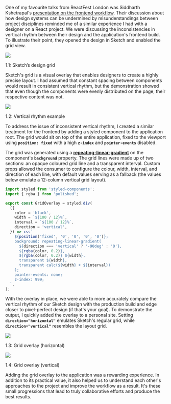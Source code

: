 
One of my favourite talks from ReactFest London was Siddharth Kshetrapal's [presentation on the frontend workflow](https://www.youtube.com/watch?v=bLgZwFRYTJ4). Their discussion about how design systems can be undermined by misunderstandings between project disciplines reminded me of a similar experience I had with a designer on a React project. We were discussing the inconsistencies in vertical rhythm between their design and the application's frontend build. To illustrate their point, they opened the design in Sketch and enabled the grid view.


![](https://s3.us-west-2.amazonaws.com/secure.notion-static.com/765c189a-0577-457d-9c77-e53b963fa3df/sketch-design-grid.jpg?X-Amz-Algorithm=AWS4-HMAC-SHA256&X-Amz-Content-Sha256=UNSIGNED-PAYLOAD&X-Amz-Credential=AKIAT73L2G45EIPT3X45%2F20230102%2Fus-west-2%2Fs3%2Faws4_request&X-Amz-Date=20230102T214938Z&X-Amz-Expires=3600&X-Amz-Signature=af852e6d7d4da563213de3cd6a5b6e97a045a63f0880453ed99e541c42bc208e&X-Amz-SignedHeaders=host&x-id=GetObject)


1.1: Sketch’s design grid


Sketch's grid is a visual overlay that enables designers to create a highly precise layout. I had assumed that constant spacing between components would result in consistent vertical rhythm, but the demonstration showed that even though the components were evenly distributed on the page, their respective content was not.


![](https://s3.us-west-2.amazonaws.com/secure.notion-static.com/08652dc5-a3f7-4a09-8ac9-ebcd82ba1075/vertical-rhythm.png?X-Amz-Algorithm=AWS4-HMAC-SHA256&X-Amz-Content-Sha256=UNSIGNED-PAYLOAD&X-Amz-Credential=AKIAT73L2G45EIPT3X45%2F20230102%2Fus-west-2%2Fs3%2Faws4_request&X-Amz-Date=20230102T214938Z&X-Amz-Expires=3600&X-Amz-Signature=cb0955dc47b520e62870b611565d0f5b387cd62834baf19d0bddcb9f0feb0ab2&X-Amz-SignedHeaders=host&x-id=GetObject)


1.2: Vertical rhythm example


To address the issue of inconsistent vertical rhythm, I created a similar treatment for the frontend by adding a styled component to the application root. The grid would sit on top of the entire application, fixed to the viewport using **`position: fixed`** with a high **`z-index`** and **`pointer-events`** disabled.


The grid was generated using a [**repeating-linear-gradient**](https://developer.mozilla.org/en-US/docs/Web/CSS/repeating-linear-gradient) on the component's **`background`** property. The grid lines were made up of two sections: an opaque coloured grid line and a transparent interval. Custom props allowed the consumer to configure the colour, width, interval, and direction of each line, with default values serving as a fallback (the values below emulate a 12-column vertical grid layout).


```javascript
import styled from 'styled-components';
import { rgba } from 'polished';

export const GridOverlay = styled.div(
  ({
    color = 'black',
    width = `${100 / 12}%`,
    interval = `${100 / 12}%`,
    direction = 'vertical',
  }) => css`
    ${position('fixed', '0', '0', '0', '0')};
    background: repeating-linear-gradient(
      ${direction === 'vertical' ? '-90deg' : '0'},
      ${rgba(color, 0.2)},
      ${rgba(color, 0.2)} ${width},
      transparent ${width},
      transparent calc(${width} + ${interval})
    );
    pointer-events: none;
    z-index: 999;
  `,
);
```


With the overlay in place, we were able to more accurately compare the vertical rhythm of our Sketch design with the production build and edge closer to pixel-perfect design (if that's your goal). To demonstrate the output, I quickly added the overlay to a personal site. Setting **`direction="horizontal"`** emulates Sketch's regular grid, while **`direction="vertical"`** resembles the layout grid.


![](https://s3.us-west-2.amazonaws.com/secure.notion-static.com/4cf79f51-282d-4a78-8823-8689b2c20879/grid-overlay-horizontal.jpg?X-Amz-Algorithm=AWS4-HMAC-SHA256&X-Amz-Content-Sha256=UNSIGNED-PAYLOAD&X-Amz-Credential=AKIAT73L2G45EIPT3X45%2F20230102%2Fus-west-2%2Fs3%2Faws4_request&X-Amz-Date=20230102T214938Z&X-Amz-Expires=3600&X-Amz-Signature=9325fa506d80f4224a311fa308d382ba27cbadc4b01a73678c0b24ee6572878d&X-Amz-SignedHeaders=host&x-id=GetObject)


1.3: Grid overlay (horizontal)


![](https://s3.us-west-2.amazonaws.com/secure.notion-static.com/1d064ef9-c647-4e87-a8ba-e6bf6e150b95/grid-overlay-vertical.jpg?X-Amz-Algorithm=AWS4-HMAC-SHA256&X-Amz-Content-Sha256=UNSIGNED-PAYLOAD&X-Amz-Credential=AKIAT73L2G45EIPT3X45%2F20230102%2Fus-west-2%2Fs3%2Faws4_request&X-Amz-Date=20230102T214938Z&X-Amz-Expires=3600&X-Amz-Signature=d36c18d4d36368d45ff478b1ce2d49618c0c79e1e6469cfb84221c66ff79377f&X-Amz-SignedHeaders=host&x-id=GetObject)


1.4: Grid overlay (vertical)


Adding the grid overlay to the application was a rewarding experience. In addition to its practical value, it also helped us to understand each other's approaches to the project and improve the workflow as a result. It's these small progressions that lead to truly collaborative efforts and produce the best results.

